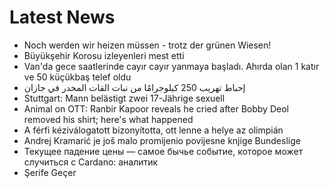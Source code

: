 # Latest News
-  Noch werden wir heizen müssen - trotz der grünen Wiesen!
-  Büyükşehir Korosu izleyenleri mest etti
-  Van'da gece saatlerinde cayır cayır yanmaya başladı. Ahırda olan 1 katır ve 50 küçükbaş telef oldu
-  إحباط تهريب 250 كيلوجرامًا من نبات القات المخدر في جازان
-  Stuttgart: Mann belästigt zwei 17-Jährige sexuell
-  Animal on OTT: Ranbir Kapoor reveals he cried after Bobby Deol removed his shirt; here's what happened
-  A férfi kéziválogatott bizonyította, ott lenne a helye az olimpián
-  Andrej Kramarić je još malo promijenio povijesne knjige Bundeslige
-  Текущее падение цены — самое бычье событие, которое может случиться с Cardano: аналитик
-  Şerife Geçer
